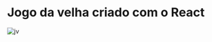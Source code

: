 # Jogo da velha criado com o React
![jv](https://user-images.githubusercontent.com/100393626/187996602-2831868d-696a-4473-9507-f928703bc131.JPG)